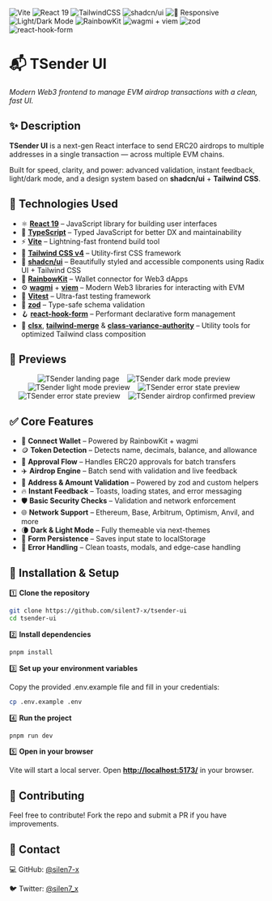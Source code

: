 ![Vite](https://img.shields.io/badge/Vite-%23646CFF.svg?logo=vite&logoColor=white)
![React 19](https://img.shields.io/badge/React-19-blue?logo=react&logoColor=white)
![TailwindCSS](https://img.shields.io/badge/Tailwind_CSS-38B2AC?logo=tailwind-css&logoColor=white)
![shadcn/ui](https://img.shields.io/badge/shadcn%2Fui-components-indigo?logo=radix&logoColor=white)
![📱 Responsive](https://img.shields.io/badge/%F0%9F%93%B1%20Responsive-Yes-47C272)
![Light/Dark Mode](https://img.shields.io/badge/Theme-Light%2FDark-8F8F8F?logo=css3&logoColor=white)
![RainbowKit](https://img.shields.io/badge/RainbowKit-Web3-purple?logo=walletconnect&logoColor=white)
![wagmi + viem](https://img.shields.io/badge/Wagmi%20%2B%20Viem-Web3-cyan?logo=polkadot&logoColor=white)
![zod](https://img.shields.io/badge/zod-validation-red?logo=Zod&logoColor=white)
![react-hook-form](https://img.shields.io/badge/react--hook--form-forms-orange?logo=react&logoColor=white)

# 📬 TSender UI

_Modern Web3 frontend to manage EVM airdrop transactions with a clean, fast UI._

## ✨ Description

**TSender UI** is a next-gen React interface to send ERC20 airdrops to multiple addresses in a single transaction — across multiple EVM chains.

Built for speed, clarity, and power: advanced validation, instant feedback, light/dark mode, and a design system based on **shadcn/ui** + **Tailwind CSS**.

## 🎨 Technologies Used

- ⚛️ **[React 19](https://react.dev/)** – JavaScript library for building user interfaces
- 🧠 **[TypeScript](https://www.typescriptlang.org/)** – Typed JavaScript for better DX and maintainability
- ⚡ **[Vite](https://vitejs.dev/)** – Lightning-fast frontend build tool
- 💨 **[Tailwind CSS v4](https://tailwindcss.com/)** – Utility-first CSS framework
- 🎨 **[shadcn/ui](https://ui.shadcn.dev/)** – Beautifully styled and accessible components using Radix UI + Tailwind CSS
- 🦄 **[RainbowKit](https://www.rainbowkit.com/)** – Wallet connector for Web3 dApps
- ⚙️ **[wagmi](https://wagmi.sh/)** + **[viem](https://viem.sh/)** – Modern Web3 libraries for interacting with EVM
- 🧪 **[Vitest](https://vitest.dev/)** – Ultra-fast testing framework
- 📏 **[zod](https://zod.dev/)** – Type-safe schema validation
- 🪝 **[react-hook-form](https://react-hook-form.com/)** – Performant declarative form management
- 🧱 **[clsx](https://github.com/lukeed/clsx)**, **[tailwind-merge](https://github.com/dcastil/tailwind-merge)** & **[class-variance-authority](https://cva.style/)** – Utility tools for optimized Tailwind class composition

## 📸 Previews

<p align="center">
  <img src="previews/landingPage.png" alt="TSender landing page" >
  &nbsp;&nbsp;
  <img src="previews/darkMode.png" alt="TSender dark mode preview" >
  &nbsp;&nbsp;
  <img src="previews/lightMode.png" alt="TSender light mode preview" >
  &nbsp;&nbsp;
  <img src="previews/networkError.png" alt="TSender error state preview" >
  &nbsp;&nbsp;
  <img src="previews/wrongNetwork.png" alt="TSender error state preview" >
  &nbsp;&nbsp;
  <img src="previews/transactionConfirmed.png" alt="TSender airdrop confirmed preview" >
</p>

## ✅ Core Features

- 🔐 **Connect Wallet** – Powered by RainbowKit + wagmi
- 🪙 **Token Detection** – Detects name, decimals, balance, and allowance
- 🧾 **Approval Flow** – Handles ERC20 approvals for batch transfers
- ✈️ **Airdrop Engine** – Batch send with validation and live feedback
- 🧮 **Address & Amount Validation** – Powered by zod and custom helpers
- 🔥 **Instant Feedback** – Toasts, loading states, and error messaging
- 🛡️ **Basic Security Checks** – Validation and network enforcement
- 🌐 **Network Support** – Ethereum, Base, Arbitrum, Optimism, Anvil, and more
- 🌘 **Dark & Light Mode** – Fully themeable via next-themes
- 💾 **Form Persistence** – Saves input state to localStorage
- 🚨 **Error Handling** – Clean toasts, modals, and edge-case handling

## 🔧 Installation & Setup

1️⃣ **Clone the repository**

```sh
git clone https://github.com/silent7-x/tsender-ui
cd tsender-ui
```

2️⃣ **Install dependencies**

```sh
pnpm install
```

3️⃣ **Set up your environment variables**

Copy the provided .env.example file and fill in your credentials:

```sh
cp .env.example .env
```

4️⃣ **Run the project**

```sh
pnpm run dev
```

5️⃣ **Open in your browser**

Vite will start a local server. Open **[http://localhost:5173/](http://localhost:5173/)** in your browser.

## 🌟 Contributing

Feel free to contribute! Fork the repo and submit a PR if you have improvements.

## 📩 Contact

💻 GitHub: [@silen7-x](https://github.com/silent7-x)

🐦 Twitter: [@silen7_x](https://x.com/silen7_x)
